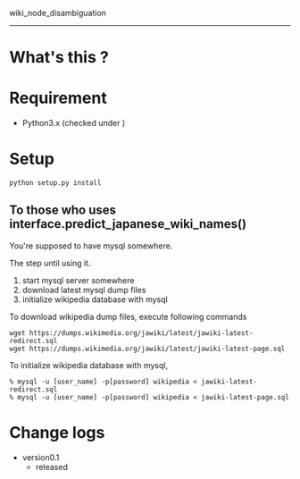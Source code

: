 wiki_node_disambiguation
- - -

# What's this ?


# Requirement

- Python3.x (checked under )

# Setup

`python setup.py install`

## To those who uses interface.predict_japanese_wiki_names()

You're supposed to have mysql somewhere.

The step until using it.

1. start mysql server somewhere
2. download latest mysql dump files
3. initialize wikipedia database with mysql


To download wikipedia dump files, execute following commands

```
wget https://dumps.wikimedia.org/jawiki/latest/jawiki-latest-redirect.sql
wget https://dumps.wikimedia.org/jawiki/latest/jawiki-latest-page.sql
```

To initialize wikipedia database with mysql,

```
% mysql -u [user_name] -p[password] wikipedia < jawiki-latest-redirect.sql
% mysql -u [user_name] -p[password] wikipedia < jawiki-latest-page.sql
```

# Change logs

- version0.1
    - released
